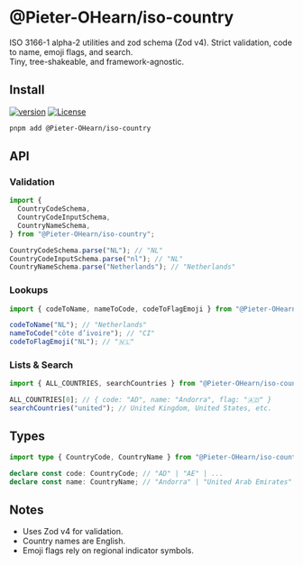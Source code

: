 # @Pieter-OHearn/iso-country

ISO 3166-1 alpha-2 utilities and zod schema (Zod v4). Strict validation, code to name, emoji flags, and search.  
Tiny, tree-shakeable, and framework-agnostic.

## Install

[![version](https://img.shields.io/github/package-json/v/POH8479/toolbox?filename=packages%2Fiso-country%2Fpackage.json&label=%40poh8479%2Fiso-country)](packages/iso-country)
[![License](https://img.shields.io/badge/license-MIT-blue)](packages/iso-country/LICENSE)

```sh
pnpm add @Pieter-OHearn/iso-country
```

## API

### Validation

```ts
import {
  CountryCodeSchema,
  CountryCodeInputSchema,
  CountryNameSchema,
} from "@Pieter-OHearn/iso-country";

CountryCodeSchema.parse("NL"); // "NL"
CountryCodeInputSchema.parse("nl"); // "NL"
CountryNameSchema.parse("Netherlands"); // "Netherlands"
```

### Lookups

```ts
import { codeToName, nameToCode, codeToFlagEmoji } from "@Pieter-OHearn/iso-country";

codeToName("NL"); // "Netherlands"
nameToCode("côte d’ivoire"); // "CI"
codeToFlagEmoji("NL"); // "🇳🇱"
```

### Lists & Search

```ts
import { ALL_COUNTRIES, searchCountries } from "@Pieter-OHearn/iso-country";

ALL_COUNTRIES[0]; // { code: "AD", name: "Andorra", flag: "🇦🇩" }
searchCountries("united"); // United Kingdom, United States, etc.
```

## Types

```ts
import type { CountryCode, CountryName } from "@Pieter-OHearn/iso-country";

declare const code: CountryCode; // "AD" | "AE" | ...
declare const name: CountryName; // "Andorra" | "United Arab Emirates" | ...
```

## Notes

- Uses Zod v4 for validation.
- Country names are English.
- Emoji flags rely on regional indicator symbols.
